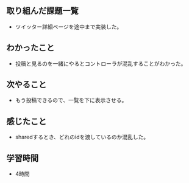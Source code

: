## 取り組んだ課題一覧
- ツイッター詳細ページを途中まで実装した。

## わかったこと
- 投稿と見るのを一緒にやるとコントローラが混乱することがわかった。

## 次やること
- もう投稿できるので、一覧を下に表示させる。

## 感じたこと
- sharedするとき、どれのidを渡しているのか混乱した。

## 学習時間
- 4時間
